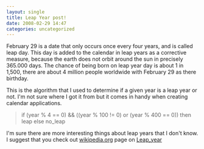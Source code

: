 ```yaml
---
layout: single
title: Leap Year post!
date: 2008-02-29 14:47
categories: uncategorized
---
```

February 29 is a date that only occurs once every four years, and is called leap day. This day is added to the calendar in leap years as a corrective measure, because the earth does not orbit around the sun in precisely 365.000 days.
The chance of being born on leap year day is about 1 in 1,500, there are about 4 million people worldwide with February 29 as there birthday.

This is the algorithm that I used to determine if a given year is a leap year or not. I'm not sure where I got it from but it comes in handy when creating calendar applications.
<blockquote> if (year % 4 == 0) &amp;&amp; ((year % 100 != 0) or (year % 400 == 0))
then leap
else no_leap</blockquote>
I'm sure there are more interesting things about leap years that I don't know.
I suggest that you check out <a href="http://en.wikipedia.org/">wikipedia.org</a> page on <a href="http://en.wikipedia.org/wiki/Leap_year">Leap_year</a>
